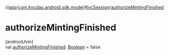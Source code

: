 //[app](../../../index.md)/[com.kycdao.android.sdk.model](../index.md)/[KycSession](index.md)/[authorizeMintingFinished](authorize-minting-finished.md)

# authorizeMintingFinished

[androidJvm]\
val [authorizeMintingFinished](authorize-minting-finished.md): [Boolean](https://kotlinlang.org/api/latest/jvm/stdlib/kotlin/-boolean/index.html) = false
